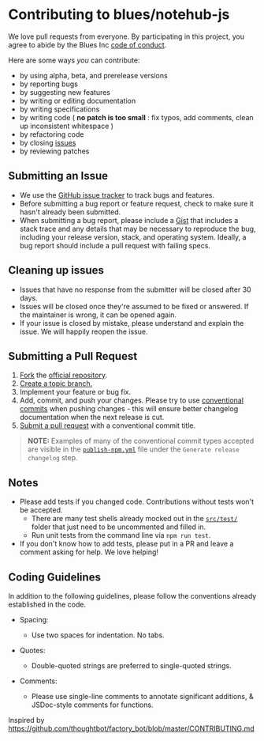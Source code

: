 # Contributing to blues/notehub-js

We love pull requests from everyone. By participating in this project, you
agree to abide by the Blues Inc [code of conduct].

[code of conduct]: https://blues.github.io/opensource/code-of-conduct

Here are some ways _you_ can contribute:

- by using alpha, beta, and prerelease versions
- by reporting bugs
- by suggesting new features
- by writing or editing documentation
- by writing specifications
- by writing code ( **no patch is too small** : fix typos, add comments,
  clean up inconsistent whitespace )
- by refactoring code
- by closing [issues][issues]
- by reviewing patches

[issues]: https://github.com/blues/notehub-js/issues

## Submitting an Issue

- We use the [GitHub issue tracker][issues] to track bugs and features.
- Before submitting a bug report or feature request, check to make sure it
  hasn't already been submitted.
- When submitting a bug report, please include a [Gist][] that includes a stack
  trace and any details that may be necessary to reproduce the bug, including
  your release version, stack, and operating system. Ideally, a bug report
  should include a pull request with failing specs.

[gist]: https://gist.github.com/

## Cleaning up issues

- Issues that have no response from the submitter will be closed after 30 days.
- Issues will be closed once they're assumed to be fixed or answered. If the
  maintainer is wrong, it can be opened again.
- If your issue is closed by mistake, please understand and explain the issue.
  We will happily reopen the issue.

## Submitting a Pull Request

1. [Fork][fork] the [official repository][repo].
2. [Create a topic branch.][branch]
3. Implement your feature or bug fix.
4. Add, commit, and push your changes. Please try to use [conventional commits][conventional commits] when pushing changes - this will ensure better changelog documentation when the next release is cut.
5. [Submit a pull request][pr] with a conventional commit title.

> **NOTE:** Examples of many of the conventional commit types accepted are visible in the [`publish-npm.yml`](/.github/workflows/publish-npm.yml) file under the `Generate release changelog` step.

## Notes

- Please add tests if you changed code. Contributions without tests won't be accepted.
  - There are many test shells already mocked out in the [`src/test/`](src/test/) folder that just need to be uncommented and filled in.
  - Run unit tests from the command line via `npm run test`.
- If you don't know how to add tests, please put in a PR and leave a comment asking for help.
  We love helping!

## Coding Guidelines

In addition to the following guidelines, please follow the conventions already established in the code.

- Spacing:

  - Use two spaces for indentation. No tabs.

- Quotes:

  - Double-quoted strings are preferred to single-quoted strings.

- Comments:

  - Please use single-line comments to annotate significant additions, & JSDoc-style comments for functions.

[repo]: https://github.com/blues/notehub-js/tree/master
[fork]: https://help.github.com/articles/fork-a-repo/
[branch]: https://help.github.com/articles/creating-and-deleting-branches-within-your-repository/
[pr]: https://help.github.com/articles/creating-a-pull-request-from-a-fork/
[conventional commits]: https://www.conventionalcommits.org/

Inspired by
https://github.com/thoughtbot/factory_bot/blob/master/CONTRIBUTING.md
